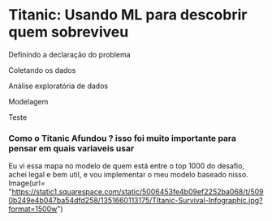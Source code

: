 # Titanic: Usando ML para descobrir quem sobreviveu
Definindo a declaração do problema

Coletando os dados

Análise exploratória de dados

Modelagem

Teste

### Como o Titanic Afundou ? isso foi muito importante para pensar em quais variaveis usar
Eu vi essa mapa no modelo de quem está entre o top 1000 do desafio, achei legal e bem util, e vou implementar o meu modelo baseado nisso.
Image(url= "https://static1.squarespace.com/static/5006453fe4b09ef2252ba068/t/5090b249e4b047ba54dfd258/1351660113175/TItanic-Survival-Infographic.jpg?format=1500w")
